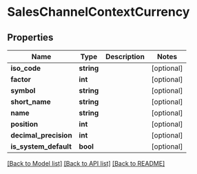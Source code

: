 # SalesChannelContextCurrency

## Properties
Name | Type | Description | Notes
------------ | ------------- | ------------- | -------------
**iso_code** | **string** |  | [optional] 
**factor** | **int** |  | [optional] 
**symbol** | **string** |  | [optional] 
**short_name** | **string** |  | [optional] 
**name** | **string** |  | [optional] 
**position** | **int** |  | [optional] 
**decimal_precision** | **int** |  | [optional] 
**is_system_default** | **bool** |  | [optional] 

[[Back to Model list]](../../README.md#documentation-for-models) [[Back to API list]](../../README.md#documentation-for-api-endpoints) [[Back to README]](../../README.md)

